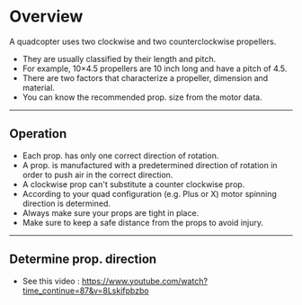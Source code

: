 # Overview
A quadcopter uses two clockwise and two counterclockwise propellers.
- They are usually classified by their length and pitch.
- For example, 10×4.5 propellers are 10 inch long and have a pitch of 4.5.
- There are two factors that characterize a propeller, dimension and material.
- You can know the recommended prop. size from the motor data.

-------------------------------
## Operation

- Each prop. has only one correct direction of rotation.
- A prop. is manufactured with a predetermined direction of rotation in order to push air in the correct direction.
- A clockwise prop can't substitute a counter clockwise prop.
- According to your quad configuration (e.g. Plus or X) motor spinning direction is determined.
- Always make sure your props are tight in place.
- Make sure to keep a safe distance from the props to avoid injury.

----------------------------
## Determine prop. direction
- See this video :
https://www.youtube.com/watch?time_continue=87&v=8Lskifpbzbo
